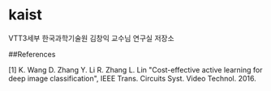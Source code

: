 # kaist
VTT3세부 한국과학기술원 김창익 교수님 연구실 저장소

##References

[1] K. Wang D. Zhang Y. Li R. Zhang L. Lin "Cost-effective active learning for deep image classification", IEEE Trans. Circuits Syst. Video Technol. 2016. 
